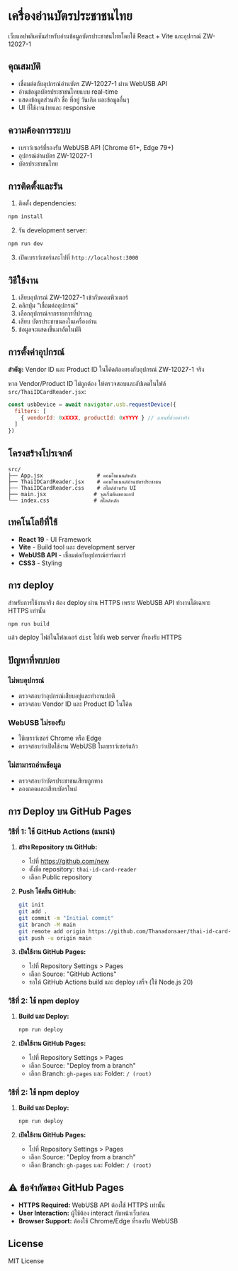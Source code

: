# เครื่องอ่านบัตรประชาชนไทย

เว็บแอปพลิเคชันสำหรับอ่านข้อมูลบัตรประชาชนไทยโดยใช้ React + Vite และอุปกรณ์ ZW-12027-1

## คุณสมบัติ

- เชื่อมต่อกับอุปกรณ์อ่านบัตร ZW-12027-1 ผ่าน WebUSB API
- อ่านข้อมูลบัตรประชาชนไทยแบบ real-time
- แสดงข้อมูลส่วนตัว ชื่อ ที่อยู่ วันเกิด และข้อมูลอื่นๆ
- UI ที่ใช้งานง่ายและ responsive

## ความต้องการระบบ

- เบราว์เซอร์ที่รองรับ WebUSB API (Chrome 61+, Edge 79+)
- อุปกรณ์อ่านบัตร ZW-12027-1
- บัตรประชาชนไทย

## การติดตั้งและรัน

1. ติดตั้ง dependencies:
```bash
npm install
```

2. รัน development server:
```bash
npm run dev
```

3. เปิดเบราว์เซอร์และไปที่ `http://localhost:3000`

## วิธีใช้งาน

1. เสียบอุปกรณ์ ZW-12027-1 เข้ากับคอมพิวเตอร์
2. คลิกปุ่ม "เชื่อมต่ออุปกรณ์"
3. เลือกอุปกรณ์จากรายการที่ปรากฏ
4. เสียบ บัตรประชาชนลงในเครื่องอ่าน
5. ข้อมูลจะแสดงขึ้นมาอัตโนมัติ

## การตั้งค่าอุปกรณ์

**สำคัญ:** Vendor ID และ Product ID ในโค้ดต้องตรงกับอุปกรณ์ ZW-12027-1 จริง

หาก Vendor/Product ID ไม่ถูกต้อง ให้ตรวจสอบและอัปเดตในไฟล์ `src/ThaiIDCardReader.jsx`:

```javascript
const usbDevice = await navigator.usb.requestDevice({
  filters: [
    { vendorId: 0xXXXX, productId: 0xYYYY } // แทนที่ด้วยค่าจริง
  ]
})
```

## โครงสร้างโปรเจกต์

```
src/
├── App.jsx                 # คอมโพเนนต์หลัก
├── ThaiIDCardReader.jsx    # คอมโพเนนต์อ่านบัตรประชาชน
├── ThaiIDCardReader.css    # สไตล์สำหรับ UI
├── main.jsx               # จุดเริ่มต้นของแอป
└── index.css              # สไตล์หลัก
```

## เทคโนโลยีที่ใช้

- **React 19** - UI Framework
- **Vite** - Build tool และ development server
- **WebUSB API** - เชื่อมต่อกับอุปกรณ์ฮาร์ดแวร์
- **CSS3** - Styling

## การ deploy

สำหรับการใช้งานจริง ต้อง deploy ผ่าน HTTPS เพราะ WebUSB API ทำงานได้เฉพาะ HTTPS เท่านั้น

```bash
npm run build
```

แล้ว deploy ไฟล์ในโฟลเดอร์ `dist` ไปยัง web server ที่รองรับ HTTPS

## ปัญหาที่พบบ่อย

### ไม่พบอุปกรณ์
- ตรวจสอบว่าอุปกรณ์เสียบอยู่และทำงานปกติ
- ตรวจสอบ Vendor ID และ Product ID ในโค้ด

### WebUSB ไม่รองรับ
- ใช้เบราว์เซอร์ Chrome หรือ Edge
- ตรวจสอบว่าเปิดใช้งาน WebUSB ในเบราว์เซอร์แล้ว

### ไม่สามารถอ่านข้อมูล
- ตรวจสอบว่าบัตรประชาชนเสียบถูกทาง
- ลองถอดและเสียบบัตรใหม่

## การ Deploy บน GitHub Pages

### วิธีที่ 1: ใช้ GitHub Actions (แนะนำ)

1. **สร้าง Repository บน GitHub:**
   - ไปที่ https://github.com/new
   - ตั้งชื่อ repository: `thai-id-card-reader`
   - เลือก Public repository

2. **Push โค้ดขึ้น GitHub:**
   ```bash
   git init
   git add .
   git commit -m "Initial commit"
   git branch -M main
   git remote add origin https://github.com/Thanadonsaer/thai-id-card-reader.git
   git push -u origin main
   ```

3. **เปิดใช้งาน GitHub Pages:**
   - ไปที่ Repository Settings > Pages
   - เลือก Source: "GitHub Actions"
   - รอให้ GitHub Actions build และ deploy เสร็จ (ใช้ Node.js 20)

### วิธีที่ 2: ใช้ npm deploy

1. **Build และ Deploy:**
   ```bash
   npm run deploy
   ```

2. **เปิดใช้งาน GitHub Pages:**
   - ไปที่ Repository Settings > Pages
   - เลือก Source: "Deploy from a branch"
   - เลือก Branch: `gh-pages` และ Folder: `/ (root)`

### วิธีที่ 2: ใช้ npm deploy

1. **Build และ Deploy:**
   ```bash
   npm run deploy
   ```

2. **เปิดใช้งาน GitHub Pages:**
   - ไปที่ Repository Settings > Pages
   - เลือก Source: "Deploy from a branch"
   - เลือก Branch: `gh-pages` และ Folder: `/ (root)`

## ⚠️ ข้อจำกัดของ GitHub Pages

- **HTTPS Required:** WebUSB API ต้องใช้ HTTPS เท่านั้น
- **User Interaction:** ผู้ใช้ต้อง interact กับหน้าเว็บก่อน
- **Browser Support:** ต้องใช้ Chrome/Edge ที่รองรับ WebUSB

## License

MIT License
